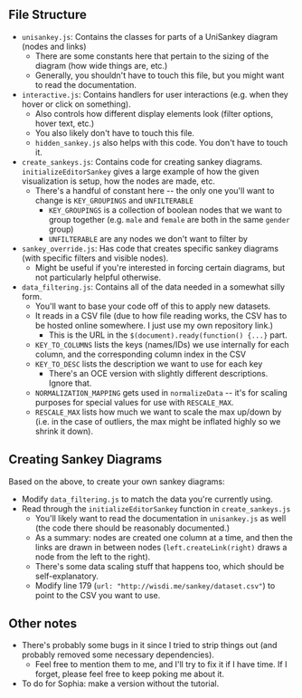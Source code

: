 ## File Structure
- `unisankey.js`: Contains the classes for parts of a UniSankey diagram (nodes and links)
    - There are some constants here that pertain to the sizing of the diagram (how wide things are, etc.)
    - Generally, you shouldn't have to touch this file, but you might want to read the documentation.
- `interactive.js`: Contains handlers for user interactions (e.g. when they hover or click on something).
    - Also controls how different display elements look (filter options, hover text, etc.)
    - You also likely don't have to touch this file.
    - `hidden_sankey.js` also helps with this code. You don't have to touch it.
- `create_sankeys.js`: Contains code for creating sankey diagrams. `initializeEditorSankey`  gives a large example of how the given visualization is setup, how the nodes are made, etc.
    - There's a handful of constant here -- the only one you'll want to change is `KEY_GROUPINGS` and `UNFILTERABLE`
        - `KEY_GROUPINGS` is a collection of boolean nodes that we want to group together (e.g. `male` and `female` are both in the same `gender` group)
        - `UNFILTERABLE` are any nodes we don't want to filter by
- `sankey_override.js`: Has code that creates specific sankey diagrams (with specific filters and visible nodes).
    - Might be useful if you're interested in forcing certain diagrams, but not particularly helpful otherwise.
- `data_filtering.js`: Contains all of the data needed in a somewhat silly form.
    - You'll want to base your code off of this to apply new datasets.
    - It reads in a CSV file (due to how file reading works, the CSV has to be hosted online somewhere. I just use my own repository link.)
        - This is the URL in the `$(document).ready(function() {...}` part.
    - `KEY_TO_COLUMNS` lists the keys (names/IDs) we use internally for each column, and the corresponding column index in the CSV
    - `KEY_TO_DESC` lists the description we want to use for each key
        - There's an OCE version with slightly different descriptions. Ignore that.
    - `NORMALIZATION_MAPPING` gets used in `normalizeData` -- it's for scaling purposes for special values for use with `RESCALE_MAX`.
    - `RESCALE_MAX` lists how much we want to scale the max up/down by (i.e. in the case of outliers, the max might be inflated highly so we shrink it down).

## Creating Sankey Diagrams
Based on the above, to create your own sankey diagrams:
- Modify `data_filtering.js` to match the data you're currently using.
- Read through the `initializeEditorSankey` function in `create_sankeys.js`
    - You'll likely want to read the documentation in `unisankey.js` as well (the code there should be reasonably documented.)
    - As a summary: nodes are created one column at a time, and then the links are drawn in between nodes (`left.createLink(right)` draws a node from the left to the right).
    - There's some data scaling stuff that happens too, which should be self-explanatory.
    - Modify line 179 (`url: "http://wisdi.me/sankey/dataset.csv"`) to point to the CSV you want to use.


## Other notes

- There's probably some bugs in it since I tried to strip things out (and probably removed some necessary dependencies).
    - Feel free to mention them to me, and I'll try to fix it if I have time. If I forget, please feel free to keep poking me about it.
- To do for Sophia: make a version without the tutorial.
